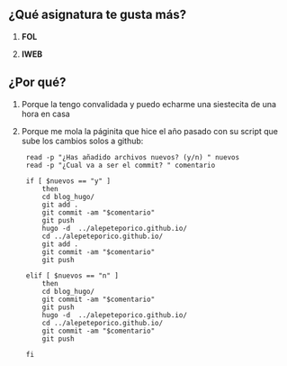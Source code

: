 <h2>¿Qué asignatura te gusta más?</h2>

1. **FOL**

2. **IWEB**

<h2>¿Por qué?</h2>

1. Porque la tengo convalidada y puedo echarme una siestecita de una hora en casa

2. Porque me mola la páginita que hice el año pasado con su script que sube los cambios solos a github:

		read -p "¿Has añadido archivos nuevos? (y/n) " nuevos
		read -p "¿Cual va a ser el commit? " comentario

		if [ $nuevos == "y" ]
		    then
		    cd blog_hugo/
		    git add .
		    git commit -am "$comentario"
		    git push
		    hugo -d  ../alepeteporico.github.io/
		    cd ../alepeteporico.github.io/
		    git add .
		    git commit -am "$comentario"
		    git push
	
		elif [ $nuevos == "n" ]
		    then
		    cd blog_hugo/
		    git commit -am "$comentario"
		    git push
		    hugo -d  ../alepeteporico.github.io/
		    cd ../alepeteporico.github.io/
		    git commit -am "$comentario"
		    git push

		fi


